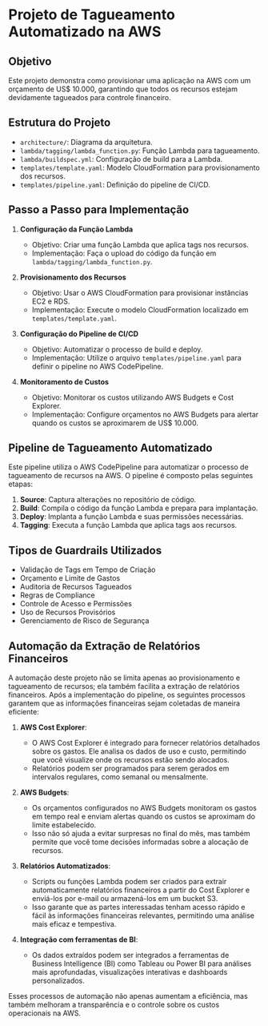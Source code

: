# Projeto de Tagueamento Automatizado na AWS

## Objetivo
Este projeto demonstra como provisionar uma aplicação na AWS com um orçamento de US$ 10.000, garantindo que todos os recursos estejam devidamente tagueados para controle financeiro.

## Estrutura do Projeto
- `architecture/`: Diagrama da arquitetura.
- `lambda/tagging/lambda_function.py`: Função Lambda para tagueamento.
- `lambda/buildspec.yml`: Configuração de build para a Lambda.
- `templates/template.yaml`: Modelo CloudFormation para provisionamento dos recursos.
- `templates/pipeline.yaml`: Definição do pipeline de CI/CD.

## Passo a Passo para Implementação
1. **Configuração da Função Lambda**
   - Objetivo: Criar uma função Lambda que aplica tags nos recursos.
   - Implementação: Faça o upload do código da função em `lambda/tagging/lambda_function.py`.

2. **Provisionamento dos Recursos**
   - Objetivo: Usar o AWS CloudFormation para provisionar instâncias EC2 e RDS.
   - Implementação: Execute o modelo CloudFormation localizado em `templates/template.yaml`.

3. **Configuração do Pipeline de CI/CD**
   - Objetivo: Automatizar o processo de build e deploy.
   - Implementação: Utilize o arquivo `templates/pipeline.yaml` para definir o pipeline no AWS CodePipeline.

4. **Monitoramento de Custos**
   - Objetivo: Monitorar os custos utilizando AWS Budgets e Cost Explorer.
   - Implementação: Configure orçamentos no AWS Budgets para alertar quando os custos se aproximarem de US$ 10.000.

## Pipeline de Tagueamento Automatizado
Este pipeline utiliza o AWS CodePipeline para automatizar o processo de tagueamento de recursos na AWS. O pipeline é composto pelas seguintes etapas:

1. **Source**: Captura alterações no repositório de código.
2. **Build**: Compila o código da função Lambda e prepara para implantação.
3. **Deploy**: Implanta a função Lambda e suas permissões necessárias.
4. **Tagging**: Executa a função Lambda que aplica tags aos recursos.

## Tipos de Guardrails Utilizados
- Validação de Tags em Tempo de Criação
- Orçamento e Limite de Gastos
- Auditoria de Recursos Tagueados
- Regras de Compliance
- Controle de Acesso e Permissões
- Uso de Recursos Provisórios
- Gerenciamento de Risco de Segurança


## Automação da Extração de Relatórios Financeiros
A automação deste projeto não se limita apenas ao provisionamento e tagueamento de recursos; ela também facilita a extração de relatórios financeiros. Após a implementação do pipeline, os seguintes processos garantem que as informações financeiras sejam coletadas de maneira eficiente:

1. **AWS Cost Explorer**: 
   - O AWS Cost Explorer é integrado para fornecer relatórios detalhados sobre os gastos. Ele analisa os dados de uso e custo, permitindo que você visualize onde os recursos estão sendo alocados.
   - Relatórios podem ser programados para serem gerados em intervalos regulares, como semanal ou mensalmente.

2. **AWS Budgets**:
   - Os orçamentos configurados no AWS Budgets monitoram os gastos em tempo real e enviam alertas quando os custos se aproximam do limite estabelecido.
   - Isso não só ajuda a evitar surpresas no final do mês, mas também permite que você tome decisões informadas sobre a alocação de recursos.

3. **Relatórios Automatizados**:
   - Scripts ou funções Lambda podem ser criados para extrair automaticamente relatórios financeiros a partir do Cost Explorer e enviá-los por e-mail ou armazená-los em um bucket S3.
   - Isso garante que as partes interessadas tenham acesso rápido e fácil às informações financeiras relevantes, permitindo uma análise mais eficaz e tempestiva.

4. **Integração com ferramentas de BI**:
   - Os dados extraídos podem ser integrados a ferramentas de Business Intelligence (BI) como Tableau ou Power BI para análises mais aprofundadas, visualizações interativas e dashboards personalizados.

Esses processos de automação não apenas aumentam a eficiência, mas também melhoram a transparência e o controle sobre os custos operacionais na AWS.
